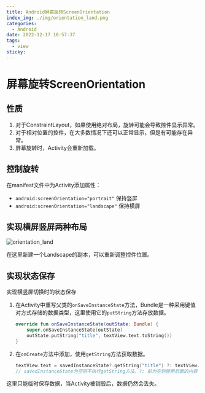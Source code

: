 ```yaml
---
title: Android屏幕旋转ScreenOrientation
index_img: ./img/orientation_land.png
categories: 
  - Android
date: 2022-12-17 10:57:37
tags: 
  - view
sticky: 
---
```


# 屏幕旋转ScreenOrientation

## 性质

1. 对于ConstraintLayout，如果使用绝对布局，旋转可能会导致控件显示异常。
2. 对于相对位置的控件，在大多数情况下还可以正常显示，但是有可能存在异常。
3. 屏幕旋转时，Activity会重新加载。

## 控制旋转

在manifest文件中为Activity添加属性：

- `android:screenOrientation="portrait"` 保持竖屏
- `android:screenOrientation="landscape"` 保持横屏

## 实现横屏竖屏两种布局

![orientation_land](./img/orientation_land.png)

在这里新建一个Landscape的副本，可以重新调整控件位置。

##  实现状态保存

实现横竖屏切换时的状态保存

1. 在Activity中重写父类的`onSaveInstanceState`方法，Bundle是一种采用键值对方式存储的数据类型，这里使用它的`putString`方法存放数据。

   ```kotlin
   override fun onSaveInstanceState(outState: Bundle) {
       super.onSaveInstanceState(outState)
       outState.putString("title", textView.text.toString())
   }
   ```

2. 在`onCreate`方法中添加，使用`getString`方法获取数据。

   ```kotlin
   textView.text = savedInstanceState?.getString("title") ?: textView.text
   // savedInstanceState为空则不执行getString方法，?: 前为空则使用后面的内容
   ```

   

这里只能临时保存数据，当Activity被销毁后，数据仍然会丢失。